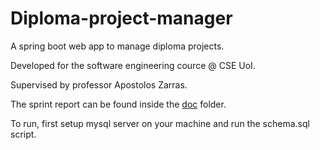# Diploma-project-manager

A spring boot web app to manage diploma projects.

Developed for the software engineering cource @ CSE UoI.

Supervised by professor Apostolos Zarras.

The sprint report can be found inside the [doc](https://github.com/zezosarg/Diploma-project-manager/tree/main/doc) folder.

To run, first setup mysql server on your machine and run the schema.sql script.
